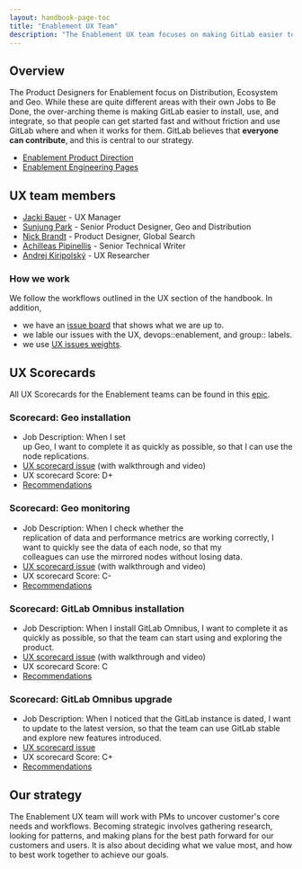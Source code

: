 ```yaml
---
layout: handbook-page-toc
title: "Enablement UX Team"
description: "The Enablement UX team focuses on making GitLab easier to install, use, and integrate, so that people can get started fast and without friction"
---
```


## Overview
The Product Designers for Enablement focus on Distribution, Ecosystem and Geo. While these are quite different areas with their own Jobs to Be Done, the over-arching theme is making GitLab easier to install, use, and integrate, so that people can get started fast and without friction and use GitLab where and when it works for them. GitLab believes that **everyone can contribute**, and this is central to our strategy.

* [Enablement Product Direction](https://about.gitlab.com/direction/enablement/) 
* [Enablement Engineering Pages](/handbook/engineering/development/enablement/)

## UX team members

* [Jacki Bauer](/company/team/#jackib) - UX Manager
* [Sunjung Park](/company/team/#sunjungp) - Senior Product Designer, Geo and Distribution
* [Nick Brandt](/company/team/#nickbrandt) - Product Designer, Global Search
* [Achilleas Pipinellis](/company/team/#axil) - Senior Technical Writer
* [Andrej Kiripolský](/company/team/#akiripolsky) - UX Researcher

### How we work
We follow the workflows outlined in the UX section of the handbook. In addition,
* we have an [issue board](https://gitlab.com/groups/gitlab-org/-/boards/1254585?label_name[]=UX&label_name[]=devops%3A%3Aenablement) that shows what we are up to. 
* we lable our issues with the UX, devops::enablement, and group:: labels.
* we use [UX issues weights](/handbook/engineering/ux/ux-designer/#ux-issue-weights).

## UX Scorecards
All UX Scorecards for the Enablement teams can be found in this [epic](https://gitlab.com/groups/gitlab-org/-/epics/2166).

### Scorecard: Geo installation

- Job Description: When I set up Geo, I want to complete it as quickly as possible, so that I can use the node replications.
- [UX scorecard issue](https://gitlab.com/gitlab-org/gitlab-design/-/issues/731) (with walkthrough and video)
- UX scorecard Score: D+
- [Recommendations]( https://gitlab.com/gitlab-org/gitlab-design/-/issues/760)

### Scorecard: Geo monitoring

- Job Description: When I check whether the replication of data and performance metrics are working correctly, I want to quickly see the data of each node, so that my colleagues can use the mirrored nodes without losing data.
- [UX scorecard issue](https://gitlab.com/gitlab-org/gitlab-design/-/issues/772) (with walkthrough and video)
- UX scorecard Score: C-
- [Recommendations](https://gitlab.com/gitlab-org/gitlab-design/-/issues/773)

### Scorecard: GitLab Omnibus installation

- Job Description: When I install GitLab Omnibus, I want to complete it as quickly as possible, so that the team can start using and exploring the product.
- [UX scorecard issue](https://gitlab.com/gitlab-org/gitlab-design/-/issues/671) (with walkthrough and video)
- UX scorecard Score: C
- [Recommendations](https://gitlab.com/gitlab-org/gitlab-design/-/issues/679)

### Scorecard: GitLab Omnibus upgrade

- Job Description: When I noticed that the GitLab instance is dated, I want to update to the latest version, so that the team can use GitLab stable and explore new features introduced.
- [UX scorecard issue](https://gitlab.com/gitlab-org/gitlab-design/-/issues/673)
- UX scorecard Score: C+
- [Recommendations](https://gitlab.com/gitlab-org/gitlab-design/-/issues/684)

## Our strategy
The Enablement UX team will work with PMs to uncover customer's core needs and workflows. Becoming strategic involves gathering research, looking for patterns, and making plans for the best path forward for our customers and users. It is also about deciding what we value most, and how to best work together to achieve our goals.

